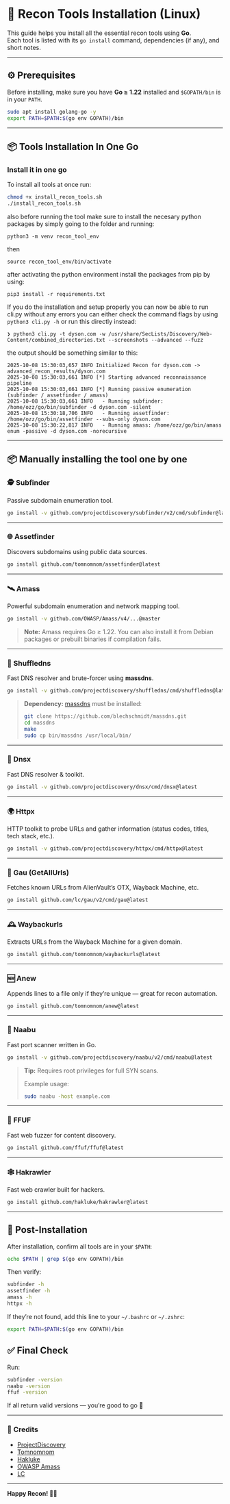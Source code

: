 # 🧠 Recon Tools Installation (Linux)

This guide helps you install all the essential recon tools using **Go**.  
Each tool is listed with its `go install` command, dependencies (if any), and short notes.

---

## ⚙️ Prerequisites

Before installing, make sure you have **Go ≥ 1.22** installed and `$GOPATH/bin` is in your `PATH`.

```bash
sudo apt install golang-go -y
export PATH=$PATH:$(go env GOPATH)/bin
````

---

## 📦 Tools Installation In One Go

### Install it in one go
To install all tools at once run:

```bash
chmod +x install_recon_tools.sh
./install_recon_tools.sh
```
also before running the tool make sure to install the necesary python packages by simply going to the folder and running:
```
python3 -m venv recon_tool_env
```
then
```
source recon_tool_env/bin/activate
```
after activating the python environment install the packages from pip by using:
```
pip3 install -r requirements.txt
```

If you do the installation and setup properly you can now be able to run cli.py without any errors you can either check the command flags by using `python3 cli.py -h` or run this directly instead:
```
❯ python3 cli.py -t dyson.com -w /usr/share/SecLists/Discovery/Web-Content/combined_directories.txt --screenshots --advanced --fuzz
```
the output should be something similar to this:
```
2025-10-08 15:30:03,657 INFO Initialized Recon for dyson.com -> advanced_recon_results/dyson.com
2025-10-08 15:30:03,661 INFO [*] Starting advanced reconnaissance pipeline
2025-10-08 15:30:03,661 INFO [*] Running passive enumeration (subfinder / assetfinder / amass)
2025-10-08 15:30:03,661 INFO   - Running subfinder: /home/ozz/go/bin/subfinder -d dyson.com -silent
2025-10-08 15:30:18,706 INFO   - Running assetfinder: /home/ozz/go/bin/assetfinder --subs-only dyson.com
2025-10-08 15:30:22,817 INFO   - Running amass: /home/ozz/go/bin/amass enum -passive -d dyson.com -norecursive
```
---
## 📦 Manually installing the tool one by one

### 🕵️ Subfinder

Passive subdomain enumeration tool.

```bash
go install -v github.com/projectdiscovery/subfinder/v2/cmd/subfinder@latest
```

---

### 🌐 Assetfinder

Discovers subdomains using public data sources.

```bash
go install github.com/tomnomnom/assetfinder@latest
```

---

### 🛰️ Amass

Powerful subdomain enumeration and network mapping tool.

```bash
go install -v github.com/OWASP/Amass/v4/...@master
```

> **Note:** Amass requires Go ≥ 1.22.
> You can also install it from Debian packages or prebuilt binaries if compilation fails.

---

### 🔀 Shuffledns

Fast DNS resolver and brute-forcer using **massdns**.

```bash
go install -v github.com/projectdiscovery/shuffledns/cmd/shuffledns@latest
```

> **Dependency:** [massdns](https://github.com/blechschmidt/massdns) must be installed:
>
> ```bash
> git clone https://github.com/blechschmidt/massdns.git
> cd massdns
> make
> sudo cp bin/massdns /usr/local/bin/
> ```

---

### 🧩 Dnsx

Fast DNS resolver & toolkit.

```bash
go install -v github.com/projectdiscovery/dnsx/cmd/dnsx@latest
```

---

### 🌍 Httpx

HTTP toolkit to probe URLs and gather information (status codes, titles, tech stack, etc.).

```bash
go install -v github.com/projectdiscovery/httpx/cmd/httpx@latest
```

---

### 📜 Gau (GetAllUrls)

Fetches known URLs from AlienVault’s OTX, Wayback Machine, etc.

```bash
go install github.com/lc/gau/v2/cmd/gau@latest
```

---

### 🕰️ Waybackurls

Extracts URLs from the Wayback Machine for a given domain.

```bash
go install github.com/tomnomnom/waybackurls@latest
```

---

### 🆕 Anew

Appends lines to a file only if they’re unique — great for recon automation.

```bash
go install github.com/tomnomnom/anew@latest
```

---

### 🚀 Naabu

Fast port scanner written in Go.

```bash
go install -v github.com/projectdiscovery/naabu/v2/cmd/naabu@latest
```

> **Tip:** Requires root privileges for full SYN scans.
>
> Example usage:
>
> ```bash
> sudo naabu -host example.com
> ```

---

### 🧨 FFUF

Fast web fuzzer for content discovery.

```bash
go install github.com/ffuf/ffuf@latest
```

---

### 🕸️ Hakrawler

Fast web crawler built for hackers.

```bash
go install github.com/hakluke/hakrawler@latest
```

---

## 🧰 Post-Installation

After installation, confirm all tools are in your `$PATH`:

```bash
echo $PATH | grep $(go env GOPATH)/bin
```

Then verify:

```bash
subfinder -h
assetfinder -h
amass -h
httpx -h
```

If they’re not found, add this line to your `~/.bashrc` or `~/.zshrc`:

```bash
export PATH=$PATH:$(go env GOPATH)/bin
```


## ✅ Final Check

Run:

```bash
subfinder -version
naabu -version
ffuf -version
```

If all return valid versions — you’re good to go 🎯

---

### 🧾 Credits

* [ProjectDiscovery](https://github.com/projectdiscovery)
* [Tomnomnom](https://github.com/tomnomnom)
* [Hakluke](https://github.com/hakluke)
* [OWASP Amass](https://github.com/OWASP/Amass)
* [LC](https://github.com/lc/gau)

---

**Happy Recon! 🕵️‍♂️**

```
